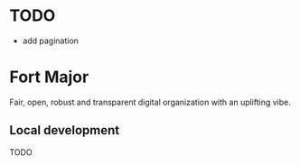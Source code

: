 # TODO

* add pagination

# Fort Major

Fair, open, robust and transparent digital organization with an uplifting vibe.

## Local development

TODO
